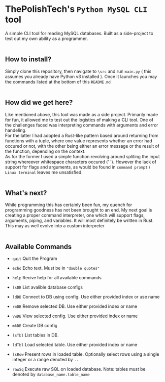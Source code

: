 # ThePolishTech's `Python MySQL CLI` tool
A simple CLI tool for reading MySQL databases. Built as a side-project to test out my own ability as a programmer.
<br>
<br>

## How to install?
Simply clone this repository, then navigate to `\src` and run `main.py` ( this assumes you already have Python v3 installed ). Once it launches you may the commands listed at the bottom of this `README.md`
<br>
<br>

## How did we get here?
Like mentioned above, this tool was made as a side project. Primarily made for fun, it allowed me to test out the logistics of making a CLI tool.
One of the challenges faced was interpreting commands with arguments and error handeling.<br>
For the latter I had adopted a Rust-like pattern based around returning from functions with a tuple, where one value represents whether an error
had occured or not, with the other being either an error
message or the result of the function, depending on the context.<br>
As for the former I used a simple function revolving around spliting the input string whereever whitespace characters occured (' '). However the
lack of support for flags and arguments, as would be found in  `command prompt` / `Linux terminal`  leaves me unsatisfied.
<br>
<br>

## What's next?
While programming this has certainly been fun, my quench for programming goodness has not been brought to an end. My next goal is creating a proper command interpreter,
one which will support flags, arguments, piping, and variables. It will most definitely be written in Rust. This may as well evolve into a custom interpreter
<br>
<br>

## Available Commands
- `quit`
    Quit the Program
  
- `echo`
    Echo text. Must be in `"double quotes"`

- `help`
    Recive help for all available commands

- `lsDB`
    List avalible database configs
  
- `ldDB`
    Connect to DB using config. Use either provided index or use name
  
- `rmDB`
    Remove selected DB. Use either provided index or name
  
- `vwDB`
    View selected config. Use either provided index or name
  
- `mkDB`
    Create DB config
  
- `lsTbl`
    List tables in DB.
  
- `ldTbl`
    Load selected table. Use either provided index or name
  
- `lsRow`
  Present rows in loaded table. Optionally select rows using a single integer or a range denoted by `..`
  
- `rawSq`
  Execute raw SQL on loaded database. Note: tables must be denoted by `database_name.table_name`
